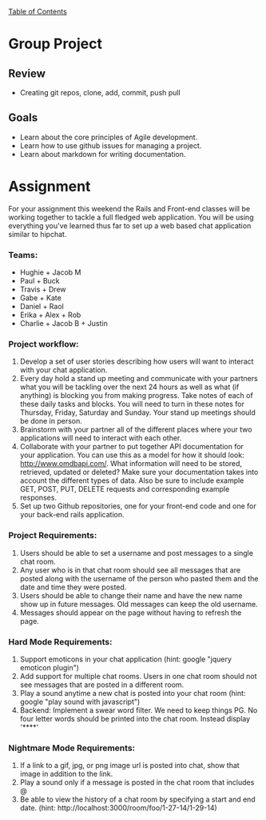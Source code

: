 [Table of Contents](/README.md)

# Group Project

## Review
- Creating git repos, clone, add, commit, push pull

## Goals
- Learn about the core principles of Agile development.
- Learn how to use github issues for managing a project.
- Learn about markdown for writing documentation.

# Assignment
For your assignment this weekend the Rails and Front-end classes will be working together to tackle a full fledged web application. You will be using everything you've learned thus far to set up a web based chat application similar to hipchat.

### Teams:
- Hughie + Jacob M
- Paul + Buck
- Travis + Drew
- Gabe + Kate
- Daniel + Raol
- Erika + Alex + Rob
- Charlie + Jacob B + Justin

### Project workflow:
1. Develop a set of user stories describing how users will want to interact with your chat application.
2. Every day hold a stand up meeting and communicate with your partners what you will be tackling over the next 24 hours as well as what (if anything) is blocking you from making progress. Take notes of each of these daily tasks and blocks. You will need to turn in these notes for Thursday, Friday, Saturday and Sunday. Your stand up meetings should be done in person.
3. Brainstorm with your partner all of the different places where your two applications will need to interact with each other.
4. Collaborate with your partner to put together API documentation for your application.  You can use this as a model for how it should look: http://www.omdbapi.com/. What information will need to be stored, retrieved, updated or deleted? Make sure your documentation takes into account the different types of data. Also be sure to include example GET, POST, PUT, DELETE requests and corresponding example responses.
5. Set up two Github repositories, one for your front-end code and one for your back-end rails application.

### Project Requirements:
1. Users should be able to set a username and post messages to a single chat room.
2. Any user who is in that chat room should see all messages that are posted along with the username of the person who pasted them and the date and time they were posted.
3. Users should be able to change their name and have the new name show up in future messages. Old messages can keep the old username.
4. Messages should appear on the page without having to refresh the page.

### Hard Mode Requirements:
1. Support emoticons in your chat application (hint: google "jquery emoticon plugin")
2. Add support for multiple chat rooms. Users in one chat room should not see messages that are posted in a different room.
3. Play a sound anytime a new chat is posted into your chat room (hint: google "play sound with javascript")
4. Backend: Implement a swear word filter. We need to keep things PG. No four letter words should be printed into the chat room. Instead display '****'

### Nightmare Mode Requirements:
1. If a link to a gif, jpg, or png image url is posted into chat, show that image in addition to the link.
2. Play a sound only if a message is posted in the chat room that includes @<your username>
3. Be able to view the history of a chat room by specifying a start and end date. (hint: http://localhost:3000/room/foo/1-27-14/1-29-14)